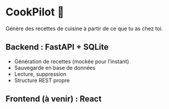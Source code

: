 # CookPilot 🍝

Génère des recettes de cuisine à partir de ce que tu as chez toi.

## Backend : FastAPI + SQLite

- Génération de recettes (mockée pour l’instant)
- Sauvegarde en base de données
- Lecture, suppression
- Structure REST propre

## Frontend (à venir) : React
